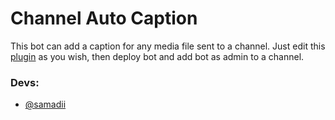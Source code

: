 # Channel Auto Caption 

This bot can add a caption for any media file sent to a channel. Just edit this [plugin](https://github.com/ImJanindu/channel-caption-bot/blob/main/plugins/caption.py) as you wish, then deploy bot and add bot as admin to a channel.

### Devs: 
- [@samadii](https://github.com/samadii)
